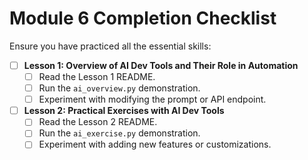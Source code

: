 # Module 6 Completion Checklist

Ensure you have practiced all the essential skills:

- [ ] **Lesson 1: Overview of AI Dev Tools and Their Role in Automation**
  - [ ] Read the Lesson 1 README.
  - [ ] Run the `ai_overview.py` demonstration.
  - [ ] Experiment with modifying the prompt or API endpoint.
- [ ] **Lesson 2: Practical Exercises with AI Dev Tools**
  - [ ] Read the Lesson 2 README.
  - [ ] Run the `ai_exercise.py` demonstration.
  - [ ] Experiment with adding new features or customizations.
